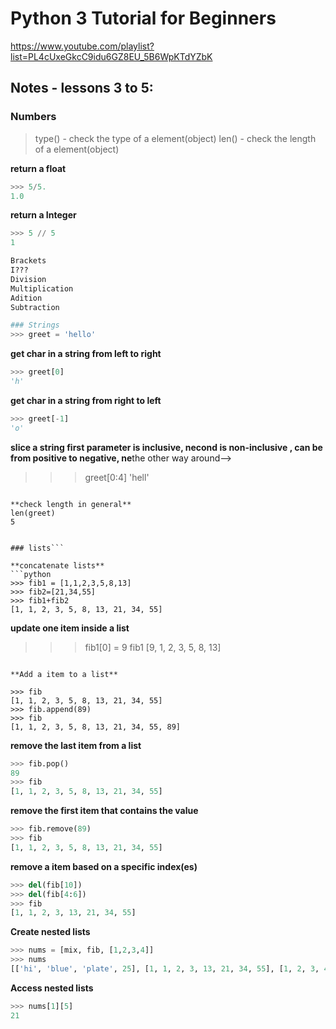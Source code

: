 # Python 3 Tutorial for Beginners
https://www.youtube.com/playlist?list=PL4cUxeGkcC9idu6GZ8EU_5B6WpKTdYZbK


## Notes - lessons 3 to 5:

### Numbers
> type() - check the type of a element(object)
> len() - check the length of a element(object)

**return a float**
```python
>>> 5/5.
1.0
```

**return a Integer**
```python
>>> 5 // 5
1

Brackets
I???
Division
Multiplication
Adition
Subtraction

### Strings
>>> greet = 'hello'
```

**get char in a string from left to right**
```python
>>> greet[0]
'h'
```

**get char in a string from right to left**
```python
>>> greet[-1]
'o'
```

**slice a string first parameter is inclusive, necond is non-inclusive , can be from positive to negative, ne**the other way around-->
>>> greet[0:4]
'hell'
```

**check length in general**
len(greet)
5


### lists```

**concatenate lists**
```python
>>> fib1 = [1,1,2,3,5,8,13]
>>> fib2=[21,34,55]
>>> fib1+fib2
[1, 1, 2, 3, 5, 8, 13, 21, 34, 55]
```

**update one item inside a list**

>>> fib1[0] = 9
>>> fib1
[9, 1, 2, 3, 5, 8, 13]
```

**Add a item to a list**

>>> fib
[1, 1, 2, 3, 5, 8, 13, 21, 34, 55]
>>> fib.append(89)
>>> fib
[1, 1, 2, 3, 5, 8, 13, 21, 34, 55, 89]
```

**remove the last item from a list**
```python
>>> fib.pop()
89
>>> fib
[1, 1, 2, 3, 5, 8, 13, 21, 34, 55]
```

**remove the first item that contains the value**
```python
>>> fib.remove(89)
>>> fib
[1, 1, 2, 3, 5, 8, 13, 21, 34, 55]
```

**remove a item based on a specific index(es)**
```python
>>> del(fib[10])
>>> del(fib[4:6])
>>> fib
[1, 1, 2, 3, 13, 21, 34, 55]
```

**Create nested lists**
```python
>>> nums = [mix, fib, [1,2,3,4]]
>>> nums
[['hi', 'blue', 'plate', 25], [1, 1, 2, 3, 13, 21, 34, 55], [1, 2, 3, 4]]
```

**Access nested lists**
```python
>>> nums[1][5]
21

